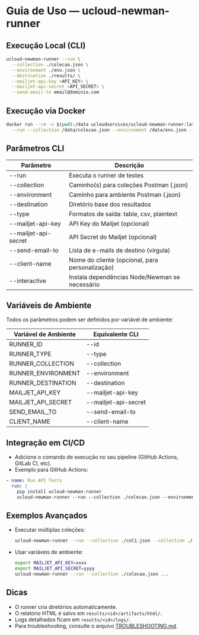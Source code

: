 # Guia de Uso — ucloud-newman-runner

## Execução Local (CLI)

```bash
ucloud-newman-runner --run \
  --collection ./colecao.json \
  --environment ./env.json \
  --destination ./results/ \
  --mailjet-api-key <API_KEY> \
  --mailjet-api-secret <API_SECRET> \
  --send-email-to email@dominio.com
```

## Execução via Docker

```bash
docker run --rm -v $(pwd):/data ucloudservices/ucloud-newman-runner:latest \
  --run --collection /data/colecao.json --environment /data/env.json --destination /data/results ...
```

## Parâmetros CLI

| Parâmetro                | Descrição                                              |
|-------------------------|-------------------------------------------------------|
| --run                   | Executa o runner de testes                            |
| --collection            | Caminho(s) para coleções Postman (.json)              |
| --environment           | Caminho para ambiente Postman (.json)                 |
| --destination           | Diretório base dos resultados                         |
| --type                  | Formatos de saída: table, csv, plaintext              |
| --mailjet-api-key       | API Key do Mailjet (opcional)                         |
| --mailjet-api-secret    | API Secret do Mailjet (opcional)                      |
| --send-email-to         | Lista de e-mails de destino (vírgula)                 |
| --client-name           | Nome do cliente (opcional, para personalização)       |
| --interactive           | Instala dependências Node/Newman se necessário        |

## Variáveis de Ambiente

Todos os parâmetros podem ser definidos por variável de ambiente:

| Variável de Ambiente   | Equivalente CLI           |
|-----------------------|---------------------------|
| RUNNER_ID             | --id                      |
| RUNNER_TYPE           | --type                    |
| RUNNER_COLLECTION     | --collection              |
| RUNNER_ENVIRONMENT    | --environment             |
| RUNNER_DESTINATION    | --destination             |
| MAILJET_API_KEY       | --mailjet-api-key         |
| MAILJET_API_SECRET    | --mailjet-api-secret      |
| SEND_EMAIL_TO         | --send-email-to           |
| CLIENT_NAME           | --client-name             |

## Integração em CI/CD

- Adicione o comando de execução no seu pipeline (GitHub Actions, GitLab CI, etc).
- Exemplo para GitHub Actions:

```yaml
- name: Run API Tests
  run: |
    pip install ucloud-newman-runner
    ucloud-newman-runner --run --collection ./colecao.json --environment ./env.json --destination ./results/
```

## Exemplos Avançados

- Executar múltiplas coleções:
  ```bash
  ucloud-newman-runner --run --collection ./col1.json --collection ./col2.json ...
  ```
- Usar variáveis de ambiente:
  ```bash
  export MAILJET_API_KEY=xxxx
  export MAILJET_API_SECRET=yyyy
  ucloud-newman-runner --run --collection ./colecao.json ...
  ```

## Dicas
- O runner cria diretórios automaticamente.
- O relatório HTML é salvo em `results/<id>/artifacts/html/`.
- Logs detalhados ficam em `results/<id>/logs/`.
- Para troubleshooting, consulte o arquivo [TROUBLESHOOTING.md](TROUBLESHOOTING.md). 